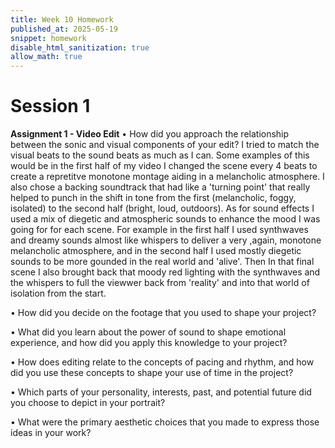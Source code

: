 ```yaml
---
title: Week 10 Homework
published_at: 2025-05-19
snippet: homework
disable_html_sanitization: true
allow_math: true
---
```


# Session 1

__Assignment 1 - Video Edit__
• How did you approach the relationship between the sonic and visual components of your edit?
I tried to match the visual beats to the sound beats as much as I can. Some examples of this would be in the first half of my video I changed the scene every 4 beats to create a repretitve monotone montage aiding in a melancholic atmosphere. 
I also chose a backing soundtrack that had like a 'turning point' that really helped to punch in the shift in tone from the first (melancholic, foggy, isolated) to the second half (bright, loud, outdoors). 
As for sound effects I used a mix of diegetic and atmospheric sounds to enhance the mood I was going for for each scene. For example in the first half I used synthwaves and dreamy sounds almost like whispers to deliver a very ,again, monotone melancholic atmosphere, and in the second half I used mostly diegetic sounds to be more gounded in the real world and 'alive'. 
Then In that final scene I also brought back that moody red lighting with the synthwaves and the whispers to full the viewwer back from 'reality' and into that world of isolation from the start.

• How did you decide on the footage that you used to shape your project?


• What did you learn about the power of sound to shape emotional experience, and how did you apply this knowledge to your project?


• How does editing relate to the concepts of pacing and rhythm, and how did you use these concepts to shape your use of time in the project?


• Which parts of your personality, interests, past, and potential future did you choose to depict in your portrait?


• What were the primary aesthetic choices that you made to express those ideas in your work?
